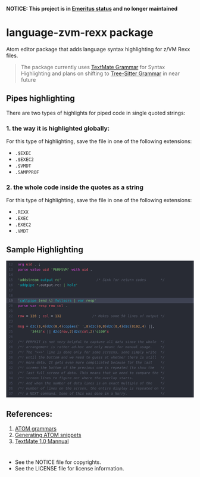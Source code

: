 **NOTICE: This project is in [Emeritus status](https://tac.openmainframeproject.org/process/lifecycle.html#emeritus-stage) and no longer maintained**

# language-zvm-rexx package

Atom editor package that adds language syntax highlighting for z/VM Rexx files.
> The package currently uses [TextMate Grammar](https://macromates.com/manual/en/language_grammars) for Syntax Highlighting and plans on shifting to [Tree-Sitter Grammar](http://tree-sitter.github.io/tree-sitter/) in near future


## Pipes highlighting
There are two types of highlights for piped code in single quoted strings:

### 1. the way it is highlighted globally:
For this type of highlighting, save the file in one of the following extensions:    
* `.$EXEC`
* `.$EXEC2`
* `.$VMDT`
* `.SAMPPROF`

### 2. the whole code inside the quotes as a string
For this type of highlighting, save the file in one of the following extensions:    
* `.REXX`
* `.EXEC`
* `.EXEC2`
* `.VMDT`


## Sample Highlighting
![Sample screenshot 1](./screenshot1.png)

## References:
1. [ATOM grammars](https://flight-manual.atom.io/hacking-atom/sections/creating-a-grammar)
2. [Generating ATOM snippets](https://flight-manual.atom.io/using-atom/sections/snippets)
3. [TextMate 1.0 Mannual](https://macromates.com/manual/en/language_grammars)
#


* See the NOTICE file for copyrights.
* See the LICENSE file for license information.
